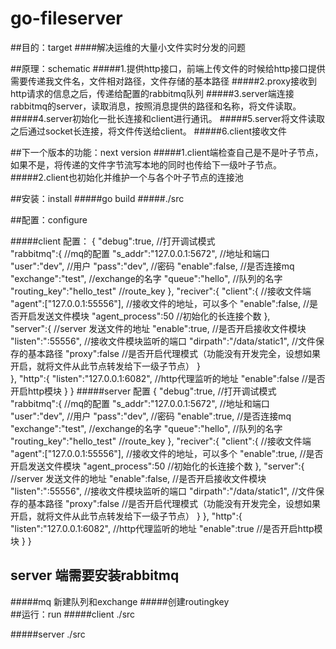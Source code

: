 # go-fileserver
##目的：target
####解决运维的大量小文件实时分发的问题
      
##原理：schematic 
#####1.提供http接口，前端上传文件的时候给http接口提供需要传递我文件名，文件相对路径，文件存储的基本路径
#####2.proxy接收到http请求的信息之后，传递给配置的rabbitmq队列
#####3.server端连接rabbitmq的server，读取消息，按照消息提供的路径和名称，将文件读取。
#####4.server初始化一批长连接和client进行通讯。
#####5.server将文件读取之后通过socket长连接，将文件传送给client。
#####6.client接收文件

    
##下一个版本的功能：next version
#####1.client端检查自己是不是叶子节点，如果不是，将传递的文件字节流写本地的同时也传给下一级叶子节点。
#####2.client也初始化并维护一个与各个叶子节点的连接池
    
##安装：install 
#####go build 
#####./src 
    
##配置：configure

#####client 配置：
{
	"debug":true,     //打开调试模式<br>
	"rabbitmq":{     //mq的配置
		"s_addr":"127.0.0.1:5672",  //地址和端口
       		"user":"dev",  //用户
       		"pass":"dev",  //密码
	        "enable":false,  //是否连接mq
       		"exchange":"test", //exchange的名字
       		"queue":"hello",  //队列的名字
       		"routing_key":"hello_test" //route_key
   	},
   	"reciver":{
       		"client":{  //接收文件端
           		"agent":["127.0.0.1:55556"],  //接收文件的地址，可以多个
	                "enable":false,                //是否开启发送文件模块
        	   	"agent_process":50            //初始化的长连接个数
       		},  
	       	"server":{                      //server 发送文件的地址
        		"enable":true,              //是否开启接收文件模块
           		"listen":":55556",           //接收文件模块监听的端口
	           	"dirpath":"/data/static1",   //文件保存的基本路径
        	   	"proxy":false               //是否开启代理模式（功能没有开发完全，设想如果开启，就将文件从此节点转发给下一级子节点）
	       	}   
   	},
	"http":{
 	        "listen":"127.0.0.1:6082", //http代理监听的地址
       		"enable":false              //是否开启http模块
   	}
}
#####server 配置
{
 "debug":true,     //打开调试模式
 "rabbitmq":{     //mq的配置
  "s_addr":"127.0.0.1:5672",  //地址和端口
  "user":"dev",  //用户
  "pass":"dev",  //密码
  "enable":true,  //是否连接mq
  "exchange":"test", //exchange的名字
  "queue":"hello",  //队列的名字
  "routing_key":"hello_test" //route_key
 },
 "reciver":{
  "client":{  //接收文件端
   "agent":["127.0.0.1:55556"],  //接收文件的地址，可以多个
   "enable":true,                //是否开启发送文件模块
   "agent_process":50            //初始化的长连接个数
  },
  "server":{                      //server 发送文件的地址
   "enable":false,              //是否开启接收文件模块
   "listen":":55556",           //接收文件模块监听的端口
   "dirpath":"/data/static1",   //文件保存的基本路径
   "proxy":false    //是否开启代理模式（功能没有开发完全，设想如果开启，就将文件从此节点转发给下一级子节点）
  }
 },
 "http":{
  "listen":"127.0.0.1:6082", //http代理监听的地址
  "enable":true              //是否开启http模块
 }
}
## server 端需要安装rabbitmq
#####mq 新建队列和exchange
#####创建routingkey  
##运行：run
#####client ./src
 
#####server ./src
    
    
